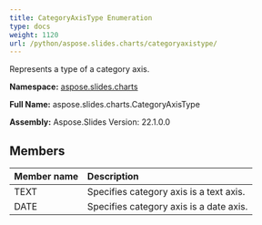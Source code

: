 ```yaml
---
title: CategoryAxisType Enumeration
type: docs
weight: 1120
url: /python/aspose.slides.charts/categoryaxistype/
---
```


Represents a type of a category axis.

**Namespace:** [aspose.slides.charts](/python/aspose.slides.charts/)

**Full Name:** aspose.slides.charts.CategoryAxisType

**Assembly:**  Aspose.Slides Version: 22.1.0.0

## **Members**
|**Member name**|**Description**|
| :- | :- |
|TEXT|Specifies category axis is a text axis.|
|DATE|Specifies category axis is a date axis.|
